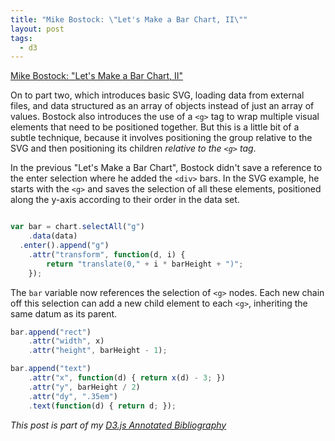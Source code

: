 ```yaml
---
title: "Mike Bostock: \"Let's Make a Bar Chart, II\""
layout: post
tags:
  - d3
---
```


[Mike Bostock: "Let's Make a Bar Chart, II"][article]

On to part two, which introduces basic SVG, loading data from external files,
and data structured as an array of objects instead of just an array of values.
Bostock also introduces the use of a `<g>` tag to wrap multiple visual elements
that need to be positioned together. But this is a little bit of a subtle
technique, because it involves positioning the group relative to the SVG and
then positioning its children _relative to the `<g>` tag_.

In the previous "Let's Make a Bar Chart", Bostock didn't save a reference to the
enter selection where he added the `<div>` bars. In the SVG example, he starts
with the `<g>` and saves the selection of all these elements, positioned along
the y-axis according to their order in the data set.

```javascript

var bar = chart.selectAll("g")
    .data(data)
  .enter().append("g")
    .attr("transform", function(d, i) {
        return "translate(0," + i * barHeight + ")";
    });
```

The `bar` variable now references the selection of `<g>` nodes. Each new chain
off this selection can add a new child element to each `<g>`, inheriting the
same datum as its parent.

```javascript
bar.append("rect")
    .attr("width", x)
    .attr("height", barHeight - 1);

bar.append("text")
    .attr("x", function(d) { return x(d) - 3; })
    .attr("y", barHeight / 2)
    .attr("dy", ".35em")
    .text(function(d) { return d; });
```

_This post is part of my [D3.js Annotated Bibliography][d3biblio]_

[article]: http://bost.ocks.org/mike/bar/2/ "Let's Make a Bar Chart, II"
[d3biblio]: http://www.poorlytrainedape.com/tag/d3-bibliography/
